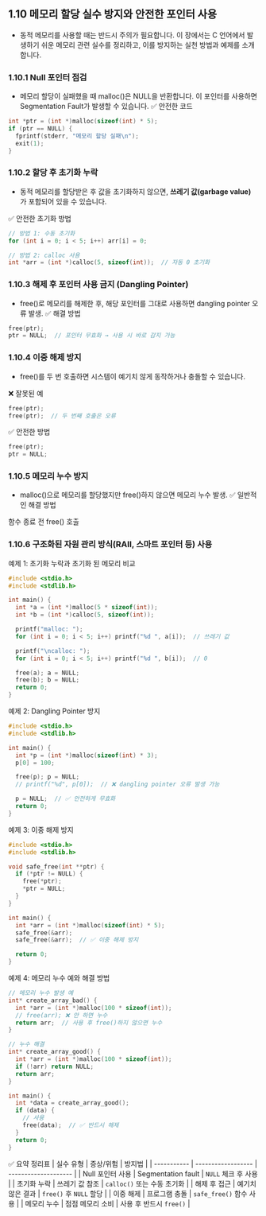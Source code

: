 ## 1.10 메모리 할당 실수 방지와 안전한 포인터 사용
* 동적 메모리를 사용할 때는 반드시 주의가 필요합니다. 이 장에서는 C 언어에서 발생하기 쉬운 메모리 관련 실수를 정리하고, 이를 방지하는 실천 방법과 예제를 소개합니다.

### 1.10.1 Null 포인터 점검  
* 메모리 할당이 실패했을 때 malloc()은 NULL을 반환합니다. 이 포인터를 사용하면 Segmentation Fault가 발생할 수 있습니다.
✅ 안전한 코드
```c
int *ptr = (int *)malloc(sizeof(int) * 5);
if (ptr == NULL) {
  fprintf(stderr, "메모리 할당 실패\n");
  exit(1);
}
```
### 1.10.2 할당 후 초기화 누락  
* 동적 메모리를 할당받은 후 값을 초기화하지 않으면, **쓰레기 값(garbage value)** 가 포함되어 있을 수 있습니다.

✅ 안전한 초기화 방법
```c
// 방법 1: 수동 초기화
for (int i = 0; i < 5; i++) arr[i] = 0;

// 방법 2: calloc 사용
int *arr = (int *)calloc(5, sizeof(int));  // 자동 0 초기화
```

### 1.10.3 해제 후 포인터 사용 금지 (Dangling Pointer)  
* free()로 메모리를 해제한 후, 해당 포인터를 그대로 사용하면 dangling pointer 오류 발생.
✅ 해결 방법
```c
free(ptr);
ptr = NULL;  // 포인터 무효화 → 사용 시 바로 감지 가능
```
### 1.10.4 이중 해제 방지  
* free()를 두 번 호출하면 시스템이 예기치 않게 동작하거나 충돌할 수 있습니다.

❌ 잘못된 예
```c
free(ptr);
free(ptr);  // 두 번째 호출은 오류
```

✅ 안전한 방법
```c
free(ptr);
ptr = NULL;
```
### 1.10.5 메모리 누수 방지  
* malloc()으로 메모리를 할당했지만 free()하지 않으면 메모리 누수 발생.
✅ 일반적인 해결 방법

함수 종료 전 free() 호출

### 1.10.6 구조화된 자원 관리 방식(RAII, 스마트 포인터 등) 사용

예제 1: 초기화 누락과 초기화 된 메모리 비교
```c
#include <stdio.h>
#include <stdlib.h>

int main() {
  int *a = (int *)malloc(5 * sizeof(int));
  int *b = (int *)calloc(5, sizeof(int));

  printf("malloc: ");
  for (int i = 0; i < 5; i++) printf("%d ", a[i]);  // 쓰레기 값

  printf("\ncalloc: ");
  for (int i = 0; i < 5; i++) printf("%d ", b[i]);  // 0

  free(a); a = NULL;
  free(b); b = NULL;
  return 0;
}
```

예제 2: Dangling Pointer 방지
```c
#include <stdio.h>
#include <stdlib.h>

int main() {
  int *p = (int *)malloc(sizeof(int) * 3);
  p[0] = 100;

  free(p); p = NULL;
  // printf("%d", p[0]);  // ❌ dangling pointer 오류 발생 가능

  p = NULL;  // ✅ 안전하게 무효화
  return 0;
}
```

예제 3: 이중 해제 방지
```c
#include <stdio.h>
#include <stdlib.h>

void safe_free(int **ptr) {
  if (*ptr != NULL) {
    free(*ptr);
    *ptr = NULL;
  }
}

int main() {
  int *arr = (int *)malloc(sizeof(int) * 5);
  safe_free(&arr);
  safe_free(&arr);  // ✅ 이중 해제 방지

  return 0;
}
```

예제 4: 메모리 누수 예와 해결 방법
```c
// 메모리 누수 발생 예
int* create_array_bad() {
  int *arr = (int *)malloc(100 * sizeof(int));
  // free(arr); ❌ 안 하면 누수
  return arr;  // 사용 후 free()하지 않으면 누수
}

// 누수 해결
int* create_array_good() {
  int *arr = (int *)malloc(100 * sizeof(int));
  if (!arr) return NULL;
  return arr;
}

int main() {
  int *data = create_array_good();
  if (data) {
    // 사용
    free(data);  // ✅ 반드시 해제
  }
  return 0;
}
```

✅ 요약 정리표
| 실수 유형       | 증상/위험              | 방지법                  |
| ----------- | ------------------ | -------------------- |
| Null 포인터 사용 | Segmentation fault | `NULL` 체크 후 사용       |
| 초기화 누락      | 쓰레기 값 참조           | `calloc()` 또는 수동 초기화 |
| 해제 후 접근     | 예기치 않은 결과          | `free()` 후 `NULL` 할당 |
| 이중 해제       | 프로그램 충돌            | `safe_free()` 함수 사용  |
| 메모리 누수      | 점점 메모리 소비          | 사용 후 반드시 `free()`    |
